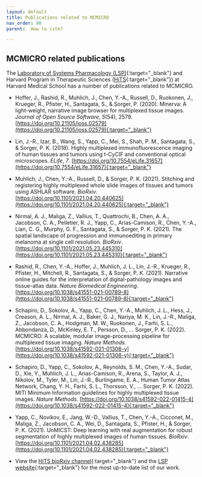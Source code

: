 ```yaml
---
layout: default
title: Publications related to MCMICRO
nav_order: 90
parent:  How to cite?

---
```


## MCMICRO related publications

The [Laboratory of Systems Pharmacology (LSP)](https://labsyspharm.org/){:target="_blank"} and Harvard Program in Therapeutic Sciences ([HiTS](https://hits.harvard.edu/){:target="_blank"}) at Harvard Medical School has a number of publications related to MCMICRO. 
           

* Hoffer, J., Rashid, R., Muhlich, J., Chen, Y.-A., Russell, D., Ruokonen, J., Krueger, R., Pfister, H., Santagata, S., & Sorger, P. (2020). Minerva: A light-weight, narrative image browser for multiplexed tissue images. _Journal of Open Source Software_, _5_(54), 2579. [https://doi.org/10.21105/joss.02579](https://doi.org/10.21105/joss.02579){:target="_blank"}

* Lin, J.-R., Izar, B., Wang, S., Yapp, C., Mei, S., Shah, P. M., Santagata, S., & Sorger, P. K. (2018). Highly multiplexed immunofluorescence imaging of human tissues and tumors using t-CyCIF and conventional optical microscopes. _ELife_, _7_. [https://doi.org/10.7554/eLife.31657](https://doi.org/10.7554/eLife.31657){:target="_blank"}

* Muhlich, J., Chen, Y.-A., Russell, D., & Sorger, P. K. (2021). Stitching and registering highly multiplexed whole slide images of tissues and tumors using ASHLAR software. _BioRxiv_. [https://doi.org/10.1101/2021.04.20.440625](https://doi.org/10.1101/2021.04.20.440625){:target="_blank"}

* Nirmal, A. J., Maliga, Z., Vallius, T., Quattrochi, B., Chen, A. A., Jacobson, C. A., Pelletier, R. J., Yapp, C., Arias-Camison, R., Chen, Y.-A., Lian, C. G., Murphy, G. F., Santagata, S., & Sorger, P. K. (2021). The spatial landscape of progression and immunoediting in primary melanoma at single cell resolution. _BioRxiv_. [https://doi.org/10.1101/2021.05.23.445310](https://doi.org/10.1101/2021.05.23.445310){:target="_blank"}

* Rashid, R., Chen, Y.-A., Hoffer, J., Muhlich, J. L., Lin, J.-R., Krueger, R., Pfister, H., Mitchell, R., Santagata, S., & Sorger, P. K. (2021). Narrative online guides for the interpretation of digital-pathology images and tissue-atlas data. _Nature Biomedical Engineering_. [https://doi.org/10.1038/s41551-021-00789-8](https://doi.org/10.1038/s41551-021-00789-8){:target="_blank"}

* Schapiro, D., Sokolov, A., Yapp, C., Chen, Y.-A., Muhlich, J. L., Hess, J., Creason, A. L., Nirmal, A. J., Baker, G. J., Nariya, M. K., Lin, J.-R., Maliga, Z., Jacobson, C. A., Hodgman, M. W., Ruokonen, J., Farhi, S. L., Abbondanza, D., McKinley, E. T., Persson, D., … Sorger, P. K. (2022). MCMICRO: A scalable, modular image-processing pipeline for multiplexed tissue imaging. _Nature Methods_. [https://doi.org/10.1038/s41592-021-01308-y](https://doi.org/10.1038/s41592-021-01308-y){:target="_blank"}

* Schapiro, D., Yapp, C., Sokolov, A., Reynolds, S. M., Chen, Y.-A., Sudar, D., Xie, Y., Muhlich, J. L., Arias-Camison, R., Arena, S., Taylor, A. J., Nikolov, M., Tyler, M., Lin, J.-R., Burlingame, E. A., Human Tumor Atlas Network, Chang, Y. H., Farhi, S. L., Thorsson, V., … Sorger, P. K. (2022). MITI Minimum Information guidelines for highly multiplexed tissue images. _Nature Methods_. [https://doi.org/10.1038/s41592-022-01415-4](https://doi.org/10.1038/s41592-022-01415-4){:target="_blank"}

* Yapp, C., Novikov, E., Jang, W.-D., Vallius, T., Chen, Y.-A., Cicconet, M., Maliga, Z., Jacobson, C. A., Wei, D., Santagata, S., Pfister, H., & Sorger, P. K. (2021). UnMICST: Deep learning with real augmentation for robust segmentation of highly multiplexed images of human tissues. _BioRxiv_. [https://doi.org/10.1101/2021.04.02.438285](https://doi.org/10.1101/2021.04.02.438285){:target="_blank"}

* View the [HiTS bioRxiv channel](https://connect.biorxiv.org/relate/content/151){:target="_blank"} and the [LSP website](https://labsyspharm.org/publications/highlighted/){:target="_blank"} for the most up-to-date list of our work. 


